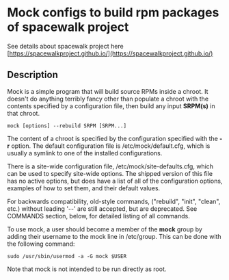 # Mock configs to build rpm packages of spacewalk project


See details about spacewalk project here [https://spacewalkproject.github.io/](https://spacewalkproject.github.io/)


## Description

Mock is a simple program that will build source RPMs inside a chroot. It doesn't do anything terribly fancy other than populate a chroot with the contents specified by a configuration file, then build any input **SRPM(s)** in that chroot.

```
mock [options] --rebuild SRPM [SRPM...]
```

The content of a chroot is specified by the configuration specified with the **-r** option. The default configuration file is /etc/mock/default.cfg, which is usually a symlink to one of the installed configurations.

There is a site-wide configuration file, /etc/mock/site-defaults.cfg, which can be used to specify site-wide options. The shipped version of this file has no active options, but does have a list of all of the configuration options, examples of how to set them, and their default values.

For backwards compatibility, old-style commands, ("rebuild", "init", "clean", etc.) without leading '--' are still accepted, but are deprecated. See COMMANDS section, below, for detailed listing of all commands.

To use mock, a user should become a member of the **mock** group by adding their username to the mock line in /etc/group. This can be done with the following command:

```
sudo /usr/sbin/usermod -a -G mock $USER
```

Note that mock is not intended to be run directly as root.
